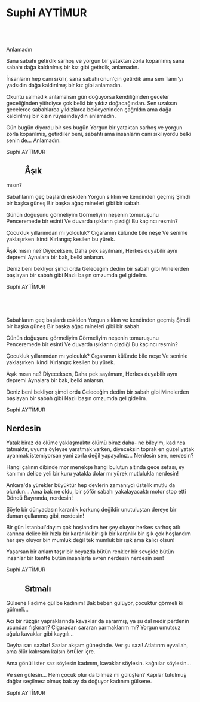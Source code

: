 # Suphi AYTİMUR

##          
Anlamadın

Sana sabahı getirdik
sarhoş ve yorgun
bir yataktan zorla koparılmış
sana sabahı
      dağa kaldırılmış bir kız gibi getirdik,
      anlamadın.

İnsanların hep canı sıkılır,
sana sabahı onun'çin getirdik
ama sen Tanrı'yı yadsıdın
     dağa kaldırılmış bir kız gibi
     anlamadın.

Okuntu salmadık anlamalısın
gün doğuyorsa kendiliğinden
geceler geceliğinden yitirdiyse çok
belki bir yıldız doğacağından.
Sen uzaksın
gecelerce sabahlarca yıldızlarca bekleyeninden
çağrıldın ama
    dağa kaldırılmış bir kızın rüyasındaydın
    anlamadın.

Gün bugün diyordu bir ses bugün
Yorgun bir yataktan
    sarhoş ve yorgun
    zorla koparılmış,
              getirdiler beni,
sabahtı ama insanların canı sıkılıyordu
belki senin de...
            Anlamadın.

Suphi AYTİMUR

##           Âşık
mısın?

Sabahlarım geç başlardı eskiden
Yorgun sıkkın ve kendinden geçmiş
Şimdi bir başka güneş
Bir başka
               ağaç mineleri gibi bir sabah.

Günün doğuşunu görmeliyim
Görmeliyim neşenin tomuruşunu
Penceremede bir esinti
Ve duvarda ışıkların çizdiği
Bu kaçıncı resmin?

Çocukluk yıllarımdan mı yolculuk?
Cıgaramın külünde bile neşe
Ve seninle yaklaşırken ikindi
Kırlangıç kesilen bu yürek.

Âşık mısın ne? Diyeceksen,
Daha pek sayılmam,
Herkes duyabilir aynı depremi
Aynalara bir bak, belki anlarsın.

Deniz beni bekliyor şimdi orda
Geleceğim dedim bir sabah gibi
Minelerden başlayan bir sabah gibi
Nazlı başın omzumda gel gidelim.

Suphi AYTİMUR

##   

Sabahlarım geç başlardı eskiden
Yorgun sıkkın ve kendinden geçmiş
Şimdi bir başka güneş
Bir başka
               ağaç mineleri gibi bir sabah.

Günün doğuşunu görmeliyim
Görmeliyim neşenin tomuruşunu
Penceremede bir esinti
Ve duvarda ışıkların çizdiği
Bu kaçıncı resmin?

Çocukluk yıllarımdan mı yolculuk?
Cıgaramın külünde bile neşe
Ve seninle yaklaşırken ikindi
Kırlangıç kesilen bu yürek.

Âşık mısın ne? Diyeceksen,
Daha pek sayılmam,
Herkes duyabilir aynı depremi
Aynalara bir bak, belki anlarsın.

Deniz beni bekliyor şimdi orda
Geleceğim dedim bir sabah gibi
Minelerden başlayan bir sabah gibi
Nazlı başın omzumda gel gidelim.

Suphi AYTİMUR

## Nerdesin

Yatak biraz da ölüme yaklaşmaktır
ölümü biraz daha-
ne bileyim,
                 kadınca tatmaktır,
uyuma öyleyse yaratmak varken,
diyeceksin toprak en güzel yatak
uyanmak istemiyorsan
yani zorla değil
yapayalnız...
                     Nerdesin sen,
                                          nerdesin?

Hangi çalının dibinde mor menekşe
hangi bulutun altında gece sefası,
ey kanımın delice yeli
bir kuru yatakla dolar mı yürek
mutlulukla
                nerdesin!

Ankara'da yürekler büyüktür hep
devlerin zamanıydı üstelik 
mutlu da olurdun...
Ama bak ne oldu,
bir şöför sabahı yakalayacaktı
motor stop etti Döndü Bayırında,
                                                    nerdesin!

Şöyle bir dünyadasın
karanlık 
             korkunç değildir unutuluştan
dereye bir duman çullanmış gibi,
                                                   nerdesin!

Bir gün İstanbul'dayım
çok hoşlandım
her şey oluyor
herkes sarhoş
atlı karınca
delice bir hızla
bir karanlık bir ışık
bir karanlık bir ışık
çok hoşlandım
her şey oluyor
bin mumluk değil tek mumluk bir ışık
ama kalıcı olsun!

Yaşarsan bir anlam taşır
bir beyazda bütün renkler
bir sevgide bütün insanlar
bir kentte bütün insanlarla evren
nerdesin
              nerdesin sen!

Suphi AYTİMUR

##           Sıtmalı

Gülsene Fadime
gül be kadınım!
Bak beben gülüyor,
çocuktur
             görmeli ki gülmeli...

Acı bir rüzgâr yapraklarında
kavaklar da sararmış,
ya şu dal nedir
                      perdenin ucundan fışkıran?
Cigaradan sararan parmaklarım mı?
Yorgun
          umutsuz
                       ağulu
kavaklar gibi kaygılı...

Deyha sarı sazlar!
Sazlar akşam güneşinde.
Ver şu sazı!
Atlatırım eyvallah,
ama ölür kalırsam
kalsın örtüler içre.

Ama gönül ister
saz söylesin kadınım,
kavaklar söylesin.
kağnılar söylesin...

Ve sen gülesin...
Hem çocuk olur da bilmez mi gülüşten?
Kapılar tutulmuş
dağlar seçilmez olmuş
bak ay da doğuyor kadınım 
                                         gülsene.

Suphi AYTİMUR